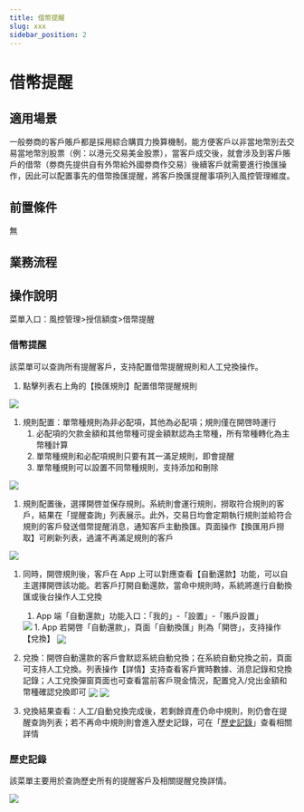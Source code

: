 ```yaml
---
title: 借幣提醒
slug: xxx
sidebar_position: 2
---
```



# 借幣提醒

## 適用場景

一般劵商的客戶賬戶都是採用綜合購買力換算機制，能方便客戶以非當地幣別去交易當地幣別股票（例：以港元交易美金股票），當客戶成交後，就會涉及到客戶賬戶的借幣（劵商先提供自有外幣給外國劵商作交易）後續客戶就需要進行換匯操作，因此可以配置事先的借幣換匯提醒，將客戶換匯提醒事項列入風控管理維度。

## 前置條件

無

## 業務流程

## 操作說明

菜單入口：風控管理&gt;授信額度&gt;借幣提醒

### 借幣提醒

該菜單可以查詢所有提醒客戶，支持配置借幣提醒規則和人工兌換操作。

1. 點擊列表右上角的【換匯規則】配置借幣提醒規則

<img src="/assets/CUSgbEbPLogSZyxUcCScPDN5nAm.png" src-width="3389" src-height="1286" align="center"/>

1. 規則配置：單幣種規則為非必配項，其他為必配項；規則僅在開啓時運行
    1. 必配項的欠款金額和其他幣種可提金額默認為主幣種，所有幣種轉化為主幣種計算
    2. 單幣種規則和必配項規則只要有其一滿足規則，即會提醒
    3. 單幣種規則可以設置不同幣種規則，支持添加和刪除

<img src="/assets/K5tjbnRvYoGzltxXy36cFseCnDd.png" src-width="3356" src-height="1720" align="center"/>

1. 規則配置後，選擇開啓並保存規則。系統則會運行規則，撈取符合規則的客戶，結果在「提醒查詢」列表展示。此外，交易日均會定期執行規則並給符合規則的客戶發送借幣提醒消息，通知客戶主動換匯。頁面操作【換匯用戶撈取】可刷新列表，過濾不再滿足規則的客戶

<img src="/assets/AL6rbl69ootUKxxCDomcn8YVnLd.png" src-width="3218" src-height="1070" align="center"/>

1. 同時，開啓規則後，客戶在 App 上可以對應查看【自動還款】功能，可以自主選擇開啓該功能。若客戶打開自動還款，當命中規則時，系統將進行自動換匯或後台操作人工兌換
    1. App 端「自動還款」功能入口：「我的」-「設置」-「賬戶設置」
    <img src="/assets/O591b74Lzo9Cv1xbGXmctyuNnLe.png" src-width="1170" src-height="2532"/>
    1. App 若開啓「自動還款」，頁面「自動換匯」則為「開啓」，支持操作【兌換】
    <img src="/assets/MlH4bA93PocqlJxZRDFckjRqnPe.png" src-width="3216" src-height="682" align="center"/>

2. 兌換：開啓自動還款的客戶會默認系統自動兌換；在系統自動兌換之前，頁面可支持人工兌換。列表操作【詳情】支持查看客戶實時數據、消息記錄和兌換記錄；人工兌換彈窗頁面也可查看當前客戶現金情況，配置兌入/兌出金額和幣種確認兌換即可
    <img src="/assets/TXdGbfHtNoOZtbxGp8kckksCnEd.png" src-width="3274" src-height="1640" align="center"/>
    <img src="/assets/K4lNbGEODo5pVPxaZpycaaxwnqb.png" src-width="3222" src-height="1220" align="center"/>

3. 兌換結果查看：人工/自動兌換完成後，若剩餘資產仍命中規則，則仍會在提醒查詢列表；若不再命中規則則會進入歷史記錄，可在「[歷史記錄](./G6IywVNy7izanCkpvEvcMFpdnmc)」查看相關詳情

### 歷史記錄

該菜單主要用於查詢歷史所有的提醒客戶及相關提醒兌換詳情。

<img src="/assets/QG7vb6a0gopDZOx5NAucgHIpnrd.png" src-width="3198" src-height="1070" align="center"/>

